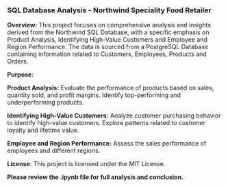 ### SQL Database Analysis - Northwind Speciality Food Retailer

**Overview:** This project focuses on comprehensive analysis and insights derived from the Northwind SQL Database, with a specific emphasis on Product Analysis, Identifying High-Value Customers and Employee and Region Performance. The data is sourced from a PostgreSQL Database containing information related to Customers, Employees, Products and Orders.

**Purpose:**

**Product Analysis:**
Evaluate the performance of products based on sales, quantity sold, and profit margins.
Identify top-performing and underperforming products.

**Identifying High-Value Customers:** Analyze customer purchasing behavior to identify high-value customers.
Explore patterns related to customer loyalty and lifetime value.

**Employee and Region Performance:**
Assess the sales performance of employees and different regions.

**License**: This project is licensed under the MIT License.

__Please review the .ipynb file for full analysis and conclusion.__
